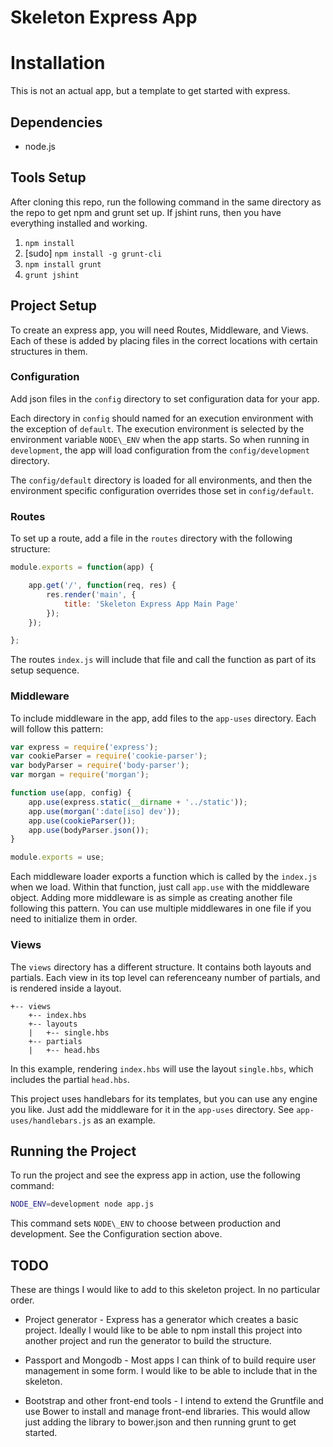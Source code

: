 # Skeleton Express App

# Installation

This is not an actual app, but a template to get started with express.

## Dependencies

* node.js

## Tools Setup

After cloning this repo, run the following command in the same directory
as the repo to get npm and grunt set up. If jshint runs, then you have
everything installed and working.

1. `npm install`
2. [sudo] `npm install -g grunt-cli`
3. `npm install grunt`
4. `grunt jshint`

## Project Setup

To create an express app, you will need Routes, Middleware, and Views.
Each of these is added by placing files in the correct locations with
certain structures in them.

### Configuration

Add json files in the `config` directory to set configuration data for your app.

Each directory in `config` should named for an execution environment with the exception of `default`. The execution environment is selected by the environment variable `NODE\_ENV` when the app starts. So when running in `development`, the app will load configuration from the `config/development` directory.

The `config/default` directory is loaded for all environments, and then the environment specific configuration overrides those set in `config/default`. 

### Routes

To set up a route, add a file in the `routes` directory with the following structure:

```javascript
module.exports = function(app) {

	app.get('/', function(req, res) {
		res.render('main', {
			title: 'Skeleton Express App Main Page'
		});
	});

};
```

The routes `index.js` will include that file and call the function as part of its setup sequence.

### Middleware

To include middleware in the app, add files to the `app-uses` directory. Each will follow this pattern:

```javascript
var express = require('express');
var cookieParser = require('cookie-parser');
var bodyParser = require('body-parser');
var morgan = require('morgan');

function use(app, config) {
	app.use(express.static(__dirname + '../static'));
	app.use(morgan(':date[iso] dev'));
	app.use(cookieParser());
	app.use(bodyParser.json());
}

module.exports = use;
```

Each middleware loader exports a function which is called by the `index.js` when we load. Within that function, just call `app.use` with the middleware object. Adding more middleware is as simple as creating another file following this pattern. You can use multiple middlewares in one file if you need to initialize them in order.

### Views

The `views` directory has a different structure. It contains both layouts and partials. Each view in its top level can referenceany number of partials, and is rendered inside a layout.

```
+-- views
	+-- index.hbs
	+-- layouts
	|	+-- single.hbs
	+-- partials
	|	+-- head.hbs
```

In this example, rendering `index.hbs` will use the layout `single.hbs`, which includes the partial `head.hbs`.

This project uses handlebars for its templates, but you can use any engine you like. Just add the middleware for it in the `app-uses` directory. See `app-uses/handlebars.js` as an example.

## Running the Project

To run the project and see the express app in action, use the following command:
```bash
NODE_ENV=development node app.js
```

This command sets `NODE\_ENV` to choose between production and development. See the Configuration section above.

## TODO

These are things I would like to add to this skeleton project. In no particular order.

* Project generator - Express has a generator which creates a basic project. Ideally I would like to be able to npm install this project into another project and run the generator to build the structure.

* Passport and Mongodb - Most apps I can think of to build require user management in some form. I would like to be able to include that in the skeleton.

* Bootstrap and other front-end tools - I intend to extend the Gruntfile and use Bower to install and manage front-end libraries. This would allow just adding the library to bower.json and then running grunt to get started.


